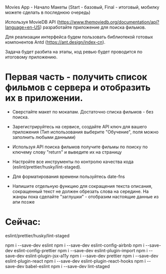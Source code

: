 Movies App - Начало
Макеты (Start - базовый, Final - итоговый, мобилку можете сделать в последнюю очередь)

Используя MovieDB API (https://www.themoviedb.org/documentation/api?language=en-US) разработайте приложение для поиска фильмов.

Для реализации интерфейса будем пользовать библиотекой готовых компонентов Antd (https://ant.design/index-cn).

Задача будет разбита на этапы, код ревью будет проводится по итоговому приложению.

# Первая часть - получить список фильмов с сервера и отобразить их в приложении.

- Сверстайте макет по мокапам. Достаточно списка фильмов - без поиска.
- Зарегистрируйтесь на сервисе, создайте API ключ для вашего приложения (Тип использования выберите "Обучение", поля можно заполнить любыми данными)
- Используя API поиска фильмов получите фильмы по поиску по ключему слову "return" и выведите их на страницу

- Настройте все инструменты по контролю качества кода (eslint/prettier/husky/lint-staged).
- Для форматирования времени пользуйтесь date-fns
- Напишите отдельную функцию для сокращения текста описания, сокращенный текст не должен обрезать слова на середине.
На жанры пока сделайте "заглушки" - отобразим настоящие данные из апи позже

# Сейчас: 
<!-- сделать вывыод картинок  -->
<!-- ф-я сокращения текста -->
<!-- ф-я форматирования времени  -->
eslint/prettier/husky/lint-staged

npm i --save-dev eslint
npm i --save-dev eslint-config-airbnb
npm i --save-dev eslint-config-prettier
npm i --save-dev eslint-plugin-import
npm i --save-dev eslint-plugin-jsx-a11y
npm i --save-dev prettier
npm i --save-dev eslint-plugin-react
npm i --save-dev eslint-plugin-react-hooks
npm i --save-dev babel-eslint
npm i --save-dev lint-staged

